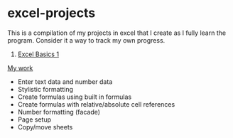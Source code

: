 # excel-projects
This is a compilation of my projects in excel that I create as I fully learn the program. Consider it a way to track my own progress.

1) [Excel Basics 1](https://www.youtube.com/watch?v=c_ZJLJK5PjM&list=PLrRPvpgDmw0n34OMHeS94epMaX_Y8Tu1k)

[My work](https://github.com/marcvermette/excel-projects/blob/master/EB01-Gradebook.xlsx)
  - Enter text data and number data
  - Stylistic formatting
  - Create formulas using built in formulas
  - Create formulas with relative/absolute cell references
  - Number formatting (facade)
  - Page setup
  - Copy/move sheets
